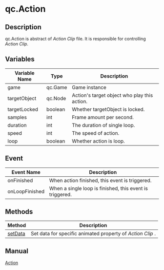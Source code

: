# qc.Action

## Description  
qc.Action is abstract of _Action Clip_ file. It is responsible for controlling _Action Clip_.

## Variables
| Variable Name       | Type   |    Description        |
| ------------- |-------------|-------------|
| game            | qc.Game          | Game instance        |
| targetObject    | qc.Node  | Action's target object who play this action.       |
| targetLocked    | boolean   | Whether targetObject is locked.          |
| samples  | int       | Frame amount per second.      |
| duration | int | The duration of single loop.              |
| speed | int | The speed of action.              |
| loop           | boolean          | Whether action is loop.          |

## Event
| Event Name             | Description               |
| -------------   | -------------    |
| onFinished            |   When action finished, this event is triggered.      |
| onLoopFinished            |   When a single loop is finished, this event is triggered.   |

## Methods
| Method | Description |
| -------------  | ------------- |
| [setData](setData.md)  | Set data for specific animated property of _Action Clip_ .     |

## Manual
[Action](http://docs.qiciengine.com/manual/Action/ActionEditor.html)
